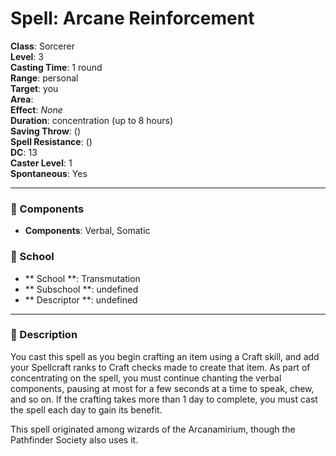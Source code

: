 
# Spell: Arcane Reinforcement
**Class**: Sorcerer  
**Level**: 3  
**Casting Time**: 1 round  
**Range**: personal  
**Target**: you  
**Area**:   
**Effect**: _None_  
**Duration**: concentration (up to 8 hours)  
**Saving Throw**:  ()  
**Spell Resistance**:  ()  
**DC**: 13  
**Caster Level**: 1  
**Spontaneous**: Yes

---

### 🔮 Components
- **Components**: Verbal, Somatic

### 🏫 School
- ** School **: Transmutation
- ** Subschool **: undefined
- ** Descriptor **: undefined
---

### 📜 Description
You cast this spell as you begin crafting an item using a Craft skill, and add your Spellcraft ranks to Craft checks made to create that item. As part of concentrating on the spell, you must continue chanting the verbal components, pausing at most for a few seconds at a time to speak, chew, and so on. If the crafting takes more than 1 day to complete, you must cast the spell each day to gain its benefit.

This spell originated among wizards of the Arcanamirium, though the Pathfinder Society also uses it.
